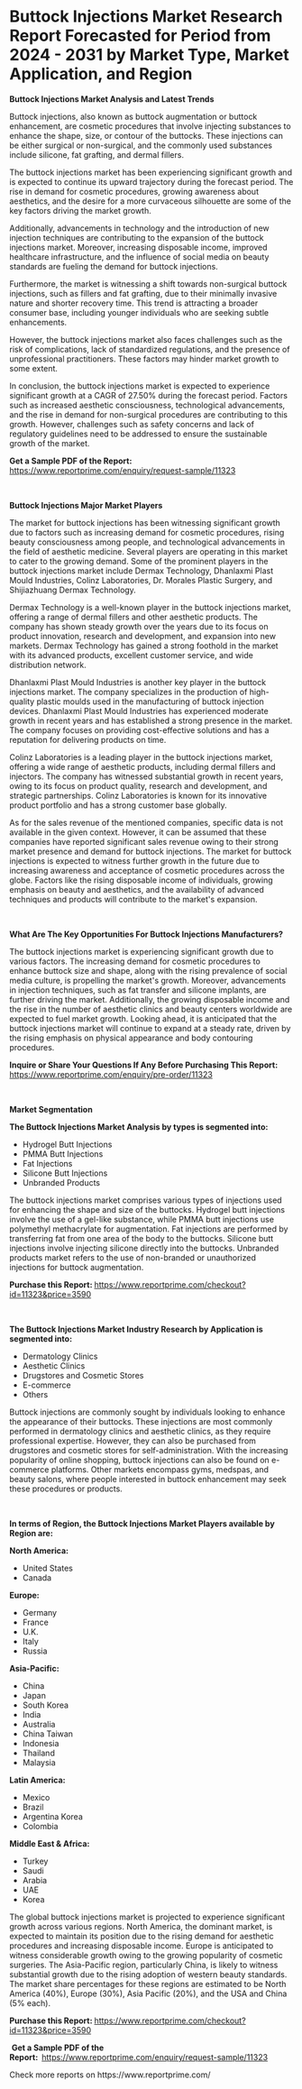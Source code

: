 <p><h1>Buttock Injections Market Research Report Forecasted for Period from 2024 -  2031 by Market Type, Market Application, and Region</h1></p><p><strong>Buttock Injections Market Analysis and Latest Trends</strong></p>
<p><p>Buttock injections, also known as buttock augmentation or buttock enhancement, are cosmetic procedures that involve injecting substances to enhance the shape, size, or contour of the buttocks. These injections can be either surgical or non-surgical, and the commonly used substances include silicone, fat grafting, and dermal fillers.</p><p>The buttock injections market has been experiencing significant growth and is expected to continue its upward trajectory during the forecast period. The rise in demand for cosmetic procedures, growing awareness about aesthetics, and the desire for a more curvaceous silhouette are some of the key factors driving the market growth.</p><p>Additionally, advancements in technology and the introduction of new injection techniques are contributing to the expansion of the buttock injections market. Moreover, increasing disposable income, improved healthcare infrastructure, and the influence of social media on beauty standards are fueling the demand for buttock injections.</p><p>Furthermore, the market is witnessing a shift towards non-surgical buttock injections, such as fillers and fat grafting, due to their minimally invasive nature and shorter recovery time. This trend is attracting a broader consumer base, including younger individuals who are seeking subtle enhancements.</p><p>However, the buttock injections market also faces challenges such as the risk of complications, lack of standardized regulations, and the presence of unprofessional practitioners. These factors may hinder market growth to some extent.</p><p>In conclusion, the buttock injections market is expected to experience significant growth at a CAGR of 27.50% during the forecast period. Factors such as increased aesthetic consciousness, technological advancements, and the rise in demand for non-surgical procedures are contributing to this growth. However, challenges such as safety concerns and lack of regulatory guidelines need to be addressed to ensure the sustainable growth of the market.</p></p>
<p><strong>Get a Sample PDF of the Report:&nbsp;</strong> <a href="https://www.reportprime.com/enquiry/request-sample/11323">https://www.reportprime.com/enquiry/request-sample/11323</a></p>
<p>&nbsp;</p>
<p><strong>Buttock Injections Major Market Players</strong></p>
<p><p>The market for buttock injections has been witnessing significant growth due to factors such as increasing demand for cosmetic procedures, rising beauty consciousness among people, and technological advancements in the field of aesthetic medicine. Several players are operating in this market to cater to the growing demand. Some of the prominent players in the buttock injections market include Dermax Technology, Dhanlaxmi Plast Mould Industries, Colinz Laboratories, Dr. Morales Plastic Surgery, and Shijiazhuang Dermax Technology.</p><p>Dermax Technology is a well-known player in the buttock injections market, offering a range of dermal fillers and other aesthetic products. The company has shown steady growth over the years due to its focus on product innovation, research and development, and expansion into new markets. Dermax Technology has gained a strong foothold in the market with its advanced products, excellent customer service, and wide distribution network. </p><p>Dhanlaxmi Plast Mould Industries is another key player in the buttock injections market. The company specializes in the production of high-quality plastic moulds used in the manufacturing of buttock injection devices. Dhanlaxmi Plast Mould Industries has experienced moderate growth in recent years and has established a strong presence in the market. The company focuses on providing cost-effective solutions and has a reputation for delivering products on time.</p><p>Colinz Laboratories is a leading player in the buttock injections market, offering a wide range of aesthetic products, including dermal fillers and injectors. The company has witnessed substantial growth in recent years, owing to its focus on product quality, research and development, and strategic partnerships. Colinz Laboratories is known for its innovative product portfolio and has a strong customer base globally.</p><p>As for the sales revenue of the mentioned companies, specific data is not available in the given context. However, it can be assumed that these companies have reported significant sales revenue owing to their strong market presence and demand for buttock injections. The market for buttock injections is expected to witness further growth in the future due to increasing awareness and acceptance of cosmetic procedures across the globe. Factors like the rising disposable income of individuals, growing emphasis on beauty and aesthetics, and the availability of advanced techniques and products will contribute to the market's expansion.</p></p>
<p>&nbsp;</p>
<p><strong>What Are The Key Opportunities For Buttock Injections Manufacturers?</strong></p>
<p><p>The buttock injections market is experiencing significant growth due to various factors. The increasing demand for cosmetic procedures to enhance buttock size and shape, along with the rising prevalence of social media culture, is propelling the market's growth. Moreover, advancements in injection techniques, such as fat transfer and silicone implants, are further driving the market. Additionally, the growing disposable income and the rise in the number of aesthetic clinics and beauty centers worldwide are expected to fuel market growth. Looking ahead, it is anticipated that the buttock injections market will continue to expand at a steady rate, driven by the rising emphasis on physical appearance and body contouring procedures.</p></p>
<p><strong>Inquire or Share Your Questions If Any Before Purchasing This Report:</strong> <a href="https://www.reportprime.com/enquiry/pre-order/11323">https://www.reportprime.com/enquiry/pre-order/11323</a></p>
<p>&nbsp;</p>
<p><strong>Market Segmentation</strong></p>
<p><strong>The Buttock Injections Market Analysis by types is segmented into:</strong></p>
<p><ul><li>Hydrogel Butt Injections</li><li>PMMA Butt Injections</li><li>Fat Injections</li><li>Silicone Butt Injections</li><li>Unbranded Products</li></ul></p>
<p><p>The buttock injections market comprises various types of injections used for enhancing the shape and size of the buttocks. Hydrogel butt injections involve the use of a gel-like substance, while PMMA butt injections use polymethyl methacrylate for augmentation. Fat injections are performed by transferring fat from one area of the body to the buttocks. Silicone butt injections involve injecting silicone directly into the buttocks. Unbranded products market refers to the use of non-branded or unauthorized injections for buttock augmentation.</p></p>
<p><strong>Purchase this Report:&nbsp;</strong><a href="https://www.reportprime.com/checkout?id=11323&price=3590">https://www.reportprime.com/checkout?id=11323&price=3590</a></p>
<p>&nbsp;</p>
<p><strong>The Buttock Injections Market Industry Research by Application is segmented into:</strong></p>
<p><ul><li>Dermatology Clinics</li><li>Aesthetic Clinics</li><li>Drugstores and Cosmetic Stores</li><li>E-commerce</li><li>Others</li></ul></p>
<p><p>Buttock injections are commonly sought by individuals looking to enhance the appearance of their buttocks. These injections are most commonly performed in dermatology clinics and aesthetic clinics, as they require professional expertise. However, they can also be purchased from drugstores and cosmetic stores for self-administration. With the increasing popularity of online shopping, buttock injections can also be found on e-commerce platforms. Other markets encompass gyms, medspas, and beauty salons, where people interested in buttock enhancement may seek these procedures or products.</p></p>
<p>&nbsp;</p>
<p><strong>In terms of Region, the Buttock Injections Market Players available by Region are:</strong></p>
<p>
    <p> <strong> North America: </strong>
        <ul>
            <li>United States</li>
            <li>Canada</li>
        </ul>
        </p> 
    <p> <strong> Europe: </strong>
        <ul>
            <li>Germany</li>
            <li>France</li>
            <li>U.K.</li>
            <li>Italy</li>
            <li>Russia</li>
        </ul>
        </p> 
    <p> <strong> Asia-Pacific: </strong>
        <ul>
            <li>China</li>
            <li>Japan</li>
            <li>South Korea</li>
            <li>India</li>
            <li>Australia</li>
            <li>China Taiwan</li>
            <li>Indonesia</li>
            <li>Thailand</li>
            <li>Malaysia</li>
        </ul>
        </p> 
    <p> <strong> Latin America: </strong>
        <ul>
            <li>Mexico</li>
            <li>Brazil</li>
            <li>Argentina Korea</li>
            <li>Colombia</li>
        </ul>
        </p> 
    <p> <strong> Middle East & Africa: </strong>
        <ul>
            <li>Turkey</li>
            <li>Saudi</li>
            <li>Arabia</li>
            <li>UAE</li>
            <li>Korea</li>
        </ul>
    </p>
    </p>
<p><p>The global buttock injections market is projected to experience significant growth across various regions. North America, the dominant market, is expected to maintain its position due to the rising demand for aesthetic procedures and increasing disposable income. Europe is anticipated to witness considerable growth owing to the growing popularity of cosmetic surgeries. The Asia-Pacific region, particularly China, is likely to witness substantial growth due to the rising adoption of western beauty standards. The market share percentages for these regions are estimated to be North America (40%), Europe (30%), Asia Pacific (20%), and the USA and China (5% each).</p></p>
<p><strong>Purchase this Report: </strong><a href="https://www.reportprime.com/checkout?id=11323&price=3590">https://www.reportprime.com/checkout?id=11323&price=3590</a></p>
<p>&nbsp;<strong>Get a Sample PDF of the Report:&nbsp;&nbsp;</strong><a href="https://www.reportprime.com/enquiry/request-sample/11323">https://www.reportprime.com/enquiry/request-sample/11323</a></p>
<p><strong></strong></p>
<p>Check more reports on https://www.reportprime.com/</p>